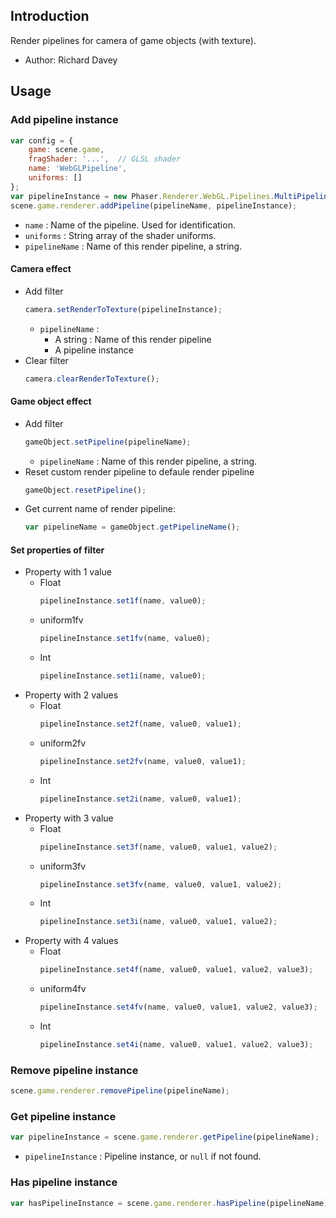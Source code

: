 ## Introduction

Render pipelines for camera of game objects (with texture).

- Author: Richard Davey

## Usage

### Add pipeline instance

```javascript
var config = {
    game: scene.game,
    fragShader: '...',  // GLSL shader
    name: 'WebGLPipeline',
    uniforms: []
};
var pipelineInstance = new Phaser.Renderer.WebGL.Pipelines.MultiPipeline(config);
scene.game.renderer.addPipeline(pipelineName, pipelineInstance);
```

- `name` : Name of the pipeline. Used for identification.
- `uniforms` : String array of the shader uniforms.
- `pipelineName` : Name of this render pipeline, a string.

#### Camera effect

- Add filter
    ```javascript
    camera.setRenderToTexture(pipelineInstance);
    ```
    - `pipelineName` :
        - A string : Name of this render pipeline
        - A pipeline instance
- Clear filter
    ```javascript
    camera.clearRenderToTexture();
    ```

#### Game object effect

- Add filter
    ```javascript
    gameObject.setPipeline(pipelineName);
    ```
    - `pipelineName` : Name of this render pipeline, a string.
- Reset custom render pipeline to defaule render pipeline
    ```javascript
    gameObject.resetPipeline();
    ```
- Get current name of render pipeline:
    ```javascript
    var pipelineName = gameObject.getPipelineName();
    ```

#### Set properties of filter

- Property with 1 value
    - Float
        ```javascript
        pipelineInstance.set1f(name, value0);
        ```
    - uniform1fv
        ```javascript
        pipelineInstance.set1fv(name, value0);
        ```
    - Int
        ```javascript
        pipelineInstance.set1i(name, value0);
        ```
- Property with 2 values
    - Float
        ```javascript
        pipelineInstance.set2f(name, value0, value1);
        ```
    - uniform2fv
        ```javascript
        pipelineInstance.set2fv(name, value0, value1);
        ```
    - Int
        ```javascript
        pipelineInstance.set2i(name, value0, value1);
        ``` 
- Property with 3 value
    - Float
        ```javascript
        pipelineInstance.set3f(name, value0, value1, value2);
        ```
    - uniform3fv
        ```javascript
        pipelineInstance.set3fv(name, value0, value1, value2);
        ```
    - Int
        ```javascript
        pipelineInstance.set3i(name, value0, value1, value2);
        ```
- Property with 4 values
    - Float
        ```javascript
        pipelineInstance.set4f(name, value0, value1, value2, value3);
        ```
    - uniform4fv
        ```javascript
        pipelineInstance.set4fv(name, value0, value1, value2, value3);
        ```
    - Int
        ```javascript
        pipelineInstance.set4i(name, value0, value1, value2, value3);
        ```

### Remove pipeline instance

```javascript
scene.game.renderer.removePipeline(pipelineName);
```

### Get pipeline instance

```javascript
var pipelineInstance = scene.game.renderer.getPipeline(pipelineName);
```

- `pipelineInstance` : Pipeline instance, or `null` if not found.

### Has pipeline instance

```javascript
var hasPipelineInstance = scene.game.renderer.hasPipeline(pipelineName);
```
